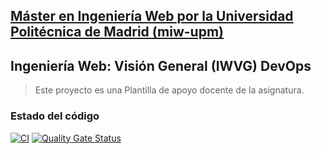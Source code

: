 ## [Máster en Ingeniería Web por la Universidad Politécnica de Madrid (miw-upm)](http://miw.etsisi.upm.es)
## Ingeniería Web: Visión General (IWVG) DevOps
> Este proyecto es una Plantilla de apoyo docente de la asignatura.

### Estado del código
[![CI](https://github.com/luisEnriqueLemus/iwvg-devops-lemus-luis/actions/workflows/ci.yml/badge.svg?branch=develop)](https://github.com/luisEnriqueLemus/iwvg-devops-lemus-luis/actions/workflows/ci.yml)
[![Quality Gate Status](https://sonarcloud.io/api/project_badges/measure?project=iwvg-devops-lemus-luis&metric=alert_status)](https://sonarcloud.io/summary/new_code?id=iwvg-devops-lemus-luis)